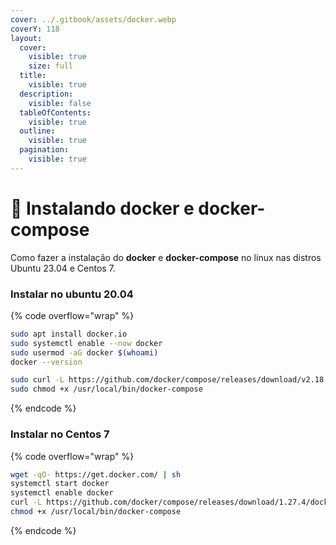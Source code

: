 ```yaml
---
cover: ../.gitbook/assets/docker.webp
coverY: 118
layout:
  cover:
    visible: true
    size: full
  title:
    visible: true
  description:
    visible: false
  tableOfContents:
    visible: true
  outline:
    visible: true
  pagination:
    visible: true
---
```


# 🐳 Instalando docker e docker-compose

Como fazer a instalação do **docker** e **docker-compose** no linux nas distros Ubuntu 23.04 e Centos 7.

### Instalar no ubuntu 20.04

{% code overflow="wrap" %}
```sh
sudo apt install docker.io
sudo systemctl enable --now docker
sudo usermod -aG docker $(whoami)
docker --version

sudo curl -L https://github.com/docker/compose/releases/download/v2.18.1/docker-compose-`uname -s`-`uname -m` -o /usr/local/bin/docker-compose
sudo chmod +x /usr/local/bin/docker-compose
```
{% endcode %}

### Instalar no Centos 7

{% code overflow="wrap" %}
```sh
wget -qO- https://get.docker.com/ | sh
systemctl start docker
systemctl enable docker
curl -L https://github.com/docker/compose/releases/download/1.27.4/docker-compose-`uname -s`-`uname -m` -o /usr/local/bin/docker-compose
chmod +x /usr/local/bin/docker-compose
```
{% endcode %}

###
